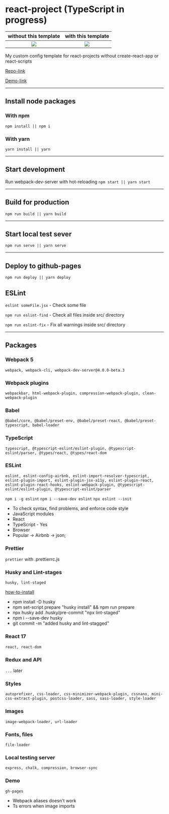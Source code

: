 # react-project (TypeScript in progress)

without this template      |  with this template
:-------------------------:|:-------------------------:
![](https://media.giphy.com/media/PgKc6XWRjJ4GgkAevA/giphy.gif)  |  ![](https://media.giphy.com/media/o0vwzuFwCGAFO/giphy.gif)

My custom config template for react-projects without create-react-app or react-scripts

[Repo-link](https://github.com/EvgenyLeukhin/react-project)

[Demo-link](http://evgenyleukhin.github.io/react-project/)
***
## Install node packages
### With npm 
```npm install || npm i```
### With yarn
```yarn install || yarn```
***
## Start development
Run webpack-dev-server with hot-reloading
```npm start || yarn start```
***
## Build for production
```npm run build || yarn build```
***
## Start local test sever
```npm run serve || yarn serve```
***
## Deploy to github-pages
```npm run deploy || yarn deploy```

## ESLint
```eslint someFile.jsx``` - Check some file

```npm run eslint-find``` - Check all files inside src/ directory

```npm run eslint-fix``` - Fix all warnings inside src/ directory

***

## Packages

### Webpack 5

```webpack, webpack-cli, webpack-dev-server@4.0.0-beta.3```

### Webpack plugins
```webpackbar, html-webpack-plugin, compression-webpack-plugin, clean-webpack-plugin```

### Babel
```@babel/core, @babel/preset-env, @babel/preset-react, @babel/preset-typescript, babel-loader```

### TypeScript
```typescript, @typescript-eslint/eslint-plugin, @typescript-eslint/parser, @types/react, @types/react-dom```

### ESLint

```eslint, eslint-config-airbnb, eslint-import-resolver-typescript, eslint-plugin-import, eslint-plugin-jsx-a11y, eslint-plugin-react, eslint-plugin-react-hooks, eslint-webpack-plugin, @typescript-eslint/eslint-plugin, @typescript-eslint/parser```

```npm i -g eslint```
```npm i --save-dev eslint```
```npx eslint --init``` 

* To check syntax, find problems, and enforce code style 
* JavaScript modules 
* React 
* TypeScript - Yes 
* Browser 
* Popular -> Airbnb -> json;

### Prettier
```prettier``` with .prettierrc.js

### Husky and Lint-stages 
```husky, lint-staged```

[how-to-install](https://stackoverflow.com/questions/50048717/lint-staged-not-running-on-precommit)

* npm install -D husky
* npm set-script prepare "husky install" && npm run prepare
* npx husky add .husky/pre-commit "npx lint-staged"
* npm i --save-dev husky
* git commit -m "added husky and lint-stagged"

### React 17
```react, react-dom```

### Redux and API
```...``` later

### Styles 
```autoprefixer, css-loader, css-minimizer-webpack-plugin, cssnano, mini-css-extract-plugin, postcss-loader, sass, sass-loader, style-loader```

### Images
```image-webpack-loader, url-loader```

### Fonts, files
```file-loader```

### Local testing server
```express, chalk, compression, browser-sync```

### Demo
```gh-pages```

* Webpack aliases doesn't work
* Ts errors when image imports